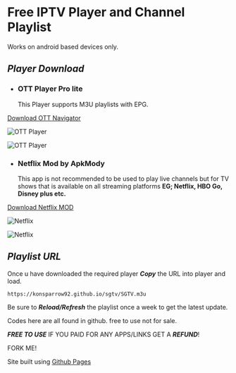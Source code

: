 # Free IPTV Player and Channel Playlist

Works on android based devices only.

## *Player Download*
  - ### OTT Player Pro lite 
    This Player supports M3U playlists with EPG. 
    
[Download OTT Navigator](https://drive.google.com/uc?export=download&id=1NlYaoay6-gK5TxJGerGJNFhN9dxhwpk0)

![OTT Player](https://play-lh.googleusercontent.com/06G8NX5ToJcqS6YPv1GR-V4yfwYasXgaxWkZ6k3kASK-GYHsZ7gnEbiFKK460e33Yukp=w720-h310-rw)

![OTT Player](https://play-lh.googleusercontent.com/pwJ9CyW2JB81t8_cACHW24Ez3kT0PmdcwE4soz3G4vgGaTpUuuVIvpMgua7P4vNFPg=w720-h310-rw)

  - ### Netflix Mod by ApkMody
    This app is not recommended to be used to play live channels but for TV shows that is available on all streaming platforms **EG; Netflix, HBO Go, Disney plus etc.**

[Download Netflix MOD](https://drive.google.com/uc?export=download&id=1Nw0Kc5ywlzKUwlGL690ylVBy7gWuSNN-)

![Netflix](https://theleaker.com/wp-content/uploads/2019/05/netflix_logo.0.jpg)

![Netflix](https://apkmodo.net/wp-content/uploads/2019/12/netflix-7-54-0-pro-4k-unlocked-0MovkIpp.jpg)

## ***Playlist URL***

Once u have downloaded the required player ***Copy*** the URL into player and load.

`https://konsparrow92.github.io/sgtv/SGTV.m3u`

Be sure to ***Reload/Refresh*** the playlist once a week to get the latest update.


Codes here are all found in github. free to use not for sale.

***FREE TO USE*** IF YOU PAID FOR ANY APPS/LINKS GET A ***REFUND***!

FORK ME!

Site built using [Github Pages](https://github.com)
